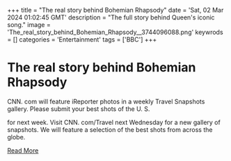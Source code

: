 +++
title = "The real story behind Bohemian Rhapsody"
date = 'Sat, 02 Mar 2024 01:02:45 GMT'
description = "The full story behind Queen's iconic song."
image = 'The_real_story_behind_Bohemian_Rhapsody__3744096088.png'
keywrods =  []
categories = 'Entertainment'
tags = ['BBC']
+++

# The real story behind Bohemian Rhapsody

CNN.
com will feature iReporter photos in a weekly Travel Snapshots gallery.
Please submit your best shots of the U.
S.

for next week.
Visit CNN.
com/Travel next Wednesday for a new gallery of snapshots.
We will feature a selection of the best shots from across the globe.


[Read More](https://www.bbc.co.uk/iplayer/episode/b0074d94/the-story-of-bohemian-rhapsody?at_mid=jAMcwCmTXP<link>at_campaign=The_Story_of_Bohemian_Rhapsody<link>at_medium=display_ad<link>at_campaign_type=owned<link>at_link_origin=frontpage_billboard_news<link>at_product=iplayer<link>at_brand=b0074d94<link>at_ptr_name=bbc<link>at_ptr_type=media<link>at_format=image<link>at_objective=consumption<link>at_link_title=The_Story_of_Bohemian_Rhapsody<link>at_bbc_team=BBC)

